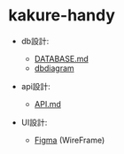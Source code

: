 # kakure-handy

- db設計:
  - [DATABASE.md](https://github.com/tarao1006/kakure-handi/blob/master/docs/DATABASE.md)
  - [dbdiagram](https://dbdiagram.io/d/5f428b1b7b2e2f40e9de732b)
- api設計:
  - [API.md](https://github.com/tarao1006/kakure-handi/blob/master/docs/api.md)

- UI設計:
  - [Figma](https://www.figma.com/file/3u0kFdz8wLaLYLJ91gYanK/kakure-handi?node-id=0%3A1) (WireFrame)
